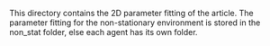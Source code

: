 This directory contains the 2D parameter fitting of the article. The parameter fitting for the non-stationary environment is stored in the non_stat folder, else each agent has its own folder.
